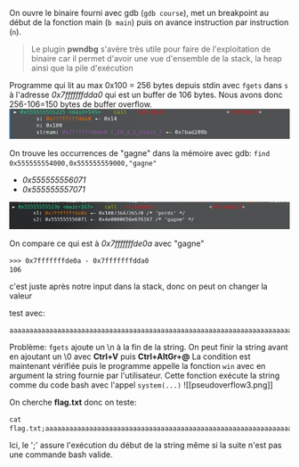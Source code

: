 On ouvre le binaire fourni avec gdb (`gdb course`), met un breakpoint au début de la fonction main (`b main`) puis on avance instruction par instruction (`n`).

>Le plugin **pwndbg** s'avère très utile pour faire de l'exploitation de binaire car il permet d'avoir une vue d'ensemble de la stack, la heap ainsi que la pile d'exécution

Programme qui lit au max 0x100 = 256 bytes depuis stdin avec `fgets` dans `s` à l'adresse *0x7fffffffdda0* qui est un buffer de 106 bytes. Nous avons donc 256-106=150 bytes de buffer overflow.
![pseudoverflow1.png](/images/pseudoverflow1.png)

On trouve les occurrences de "gagne" dans la mémoire avec gdb:
`find 0x555555554000,0x555555559000,"gagne"`
- *0x555555556071*  
- *0x555555557071*

![pseudoverflow2.png](/images/pseudoverflow2.png)

On compare ce qui est à *0x7fffffffde0a* avec "gagne"
```
>>> 0x7fffffffde0a - 0x7fffffffdda0  
106
```
c'est juste après notre input dans la stack, donc on peut on changer la valeur 

test avec:
```
aaaaaaaaaaaaaaaaaaaaaaaaaaaaaaaaaaaaaaaaaaaaaaaaaaaaaaaaaaaaaaaaaaaaaaaaaaaaaaaaaaaaaaaaaaaaaaaaaaaaaaaaaagagne
```
Problème: `fgets` ajoute un \\n à la fin de la string.
On peut finir la string avant en ajoutant un \\0 avec **Ctrl+V** puis **Ctrl+AltGr+@**
La condition est maintenant vérifiée puis le programme appelle la fonction `win` avec en argument la string fournie par l'utilisateur.
Cette fonction exécute la string comme du code bash avec l'appel `system(...)`
![[pseudoverflow3.png]]

On cherche **flag.txt** donc on teste:
```
cat flag.txt;aaaaaaaaaaaaaaaaaaaaaaaaaaaaaaaaaaaaaaaaaaaaaaaaaaaaaaaaaaaaaaaaaaaaaaaaaaaaaaaaaaaaaaaaaaaaagagne
```
Ici, le ';' assure l'exécution du début de la string même si la suite n'est pas une commande bash valide.